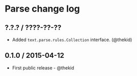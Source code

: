 Parse change log
================

## ?.?.? / ????-??-??

* Added `text.parse.rules.Collection` interface.
  (@thekid)

## 0.1.0 / 2015-04-12

* First public release - @thekid
